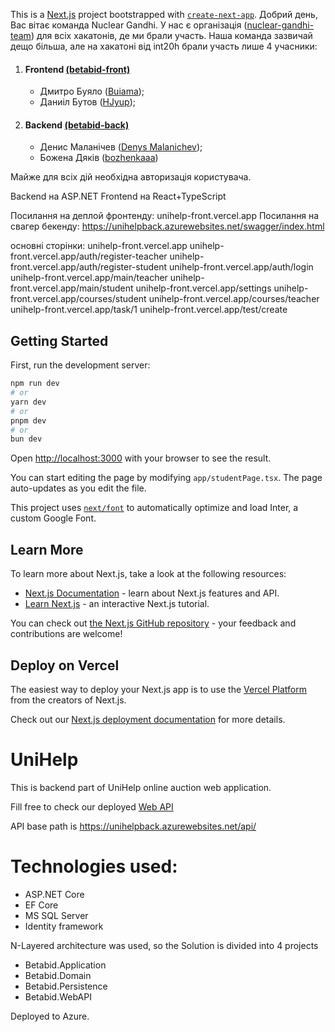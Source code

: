 This is a [Next.js](https://nextjs.org/) project bootstrapped with [`create-next-app`](https://github.com/vercel/next.js/tree/canary/packages/create-next-app).
Добрий день, Вас вітає команда Nuclear Gandhi. 
У нас є організація ([nuclear-gandhi-team](https://github.com/nuclear-gandhi-team)) для всіх хакатонів, де ми брали участь.
Наша команда зазвичай дещо більша, але на хакатоні від int20h брали участь лише 4 учасники:

1. #### Frontend [(betabid-front)](https://github.com/nuclear-gandhi-team/betabid-front)
    - Дмитро Буяло ([Buiama](https://github.com/Buiama));
    - Даниіл Бутов ([HJyup](https://github.com/HJyup));
2. #### Backend [(betabid-back)](https://github.com/nuclear-gandhi-team/betabid-back)
    - Денис Маланічев ([Denys Malanichev](https://github.com/DenysMalanichev));
    - Божена Дяків ([bozhenkaaa](https://github.com/bozhenkaaa))

Майже для всіх дій необхідна авторизація користувача.

Backend на ASP.NET
Frontend на React+TypeScript


Посилання на деплой фронтенду: unihelp-front.vercel.app
Посилання на свагер бекенду: https://unihelpback.azurewebsites.net/swagger/index.html

основні сторінки:
unihelp-front.vercel.app
unihelp-front.vercel.app/auth/register-teacher
unihelp-front.vercel.app/auth/register-student
unihelp-front.vercel.app/auth/login
unihelp-front.vercel.app/main/teacher
unihelp-front.vercel.app/main/student
unihelp-front.vercel.app/settings
unihelp-front.vercel.app/courses/student
unihelp-front.vercel.app/courses/teacher
unihelp-front.vercel.app/task/1
unihelp-front.vercel.app/test/create


## Getting Started

First, run the development server:

```bash
npm run dev
# or
yarn dev
# or
pnpm dev
# or
bun dev
```

Open [http://localhost:3000](http://localhost:3000) with your browser to see the result.

You can start editing the page by modifying `app/studentPage.tsx`. The page auto-updates as you edit the file.

This project uses [`next/font`](https://nextjs.org/docs/basic-features/font-optimization) to automatically optimize and load Inter, a custom Google Font.

## Learn More

To learn more about Next.js, take a look at the following resources:

- [Next.js Documentation](https://nextjs.org/docs) - learn about Next.js features and API.
- [Learn Next.js](https://nextjs.org/learn) - an interactive Next.js tutorial.

You can check out [the Next.js GitHub repository](https://github.com/vercel/next.js/) - your feedback and contributions are welcome!

## Deploy on Vercel

The easiest way to deploy your Next.js app is to use the [Vercel Platform](https://vercel.com/new?utm_medium=default-template&filter=next.js&utm_source=create-next-app&utm_campaign=create-next-app-readme) from the creators of Next.js.

Check out our [Next.js deployment documentation](https://nextjs.org/docs/deployment) for more details.



# UniHelp

This is backend part of UniHelp online auction web application.

Fill free to check our deployed [Web API](https://unihelpback.azurewebsites.net/swagger/index.html)

API base path is https://unihelpback.azurewebsites.net/api/

# Technologies used:
- ASP.NET Core
- EF Core
- MS SQL Server
- Identity framework

N-Layered architecture was used, so the Solution is divided into 4 projects
- Betabid.Application
- Betabid.Domain
- Betabid.Persistence
- Betabid.WebAPI

Deployed to Azure.

